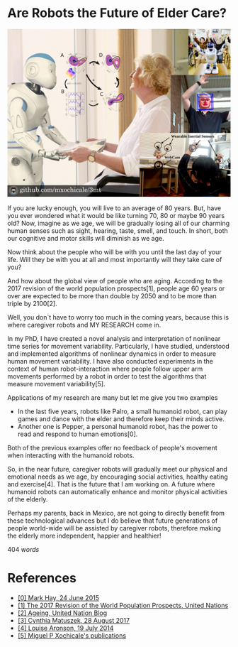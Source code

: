 # Are Robots the Future of Elder Care?

![Image](https://github.com/mxochicale/3minutesthesis/blob/master/rehearsals/images/figureFINAL.png)

If you are lucky enough, you will live to an average of 80 years.
But, have you ever wondered what it would be like turning 70, 80 or maybe 90 years old?
Now, imagine as we age, we will be gradually losing all of our
charming human senses such as sight, hearing, taste, smell, and touch.
In short, both our cognitive and motor skills will diminish as we age.

Now think about the people who will be with you until the last day of your life.
Will they be with you at all 
and most importantly will they take care of you?

And how about the global view of people who are aging.
According to the 2017 revision of the world population prospects[1], 
people age 60 years or over
are expected to be more than double by 2050 and to be more than triple by 2100[2].

Well, you don`t have to worry too much in the coming years, 
because this is where caregiver robots and MY RESEARCH come in.

In my PhD, 
I have created a novel analysis and interpretation of nonlinear time series
for movement variability.
Particularly,
I have studied, understood and implemented algorithms of nonlinear dynamics
in order to measure human movement variability.
I have also conducted experiments in the context of human robot-interaction 
where people follow upper arm movements performed by a robot 
in order to test the algorithms that measure movement variability[5].

Applications of my research are many but let me give you two examples
* In the last five years, 
robots like Palro, a small humanoid robot, can play games and dance with the elder
and therefore keep their minds active.
* Another one is Pepper, a personal humanoid robot,  has the power 
to read and respond to human emotions[0].

Both of the previous examples offer no feedback of people's movement when 
interacting with the humanoid robots.

So, in the near future, caregiver robots will gradually meet our physical and emotional needs as we age,
by encouraging social activities, healthy eating and exercise[4].
That is the future that I am working on.
A future where humanoid robots can automatically enhance and monitor physical activities of the elderly.

Perhaps my parents, back in Mexico, are not going to directly benefit 
from these technological advances 
but I do believe that 
future generations of people world-wide
will be assisted by caregiver robots,
therefore making the elderly more independent, happier and healthier!

404 _words_

# References
* [ [0] Mark Hay, 24 June 2015 ](https://www.good.is/articles/robots-elder-care-pepper-exoskeletons-japan)
* [ [1] The 2017 Revision of the World Population Prospects, United Nations](https://esa.un.org/unpd/wpp/Publications/Files/WPP2017_KeyFindings.pdf)
* [ [2] Ageing, United Nation Blog](http://www.un.org/en/sections/issues-depth/ageing/)
* [ [3] Cynthia Matuszek, 28 August 2017](http://uk.businessinsider.com/robot-caregivers-for-the-elderly-10-years-away-2017-8)
* [ [4] Louise Aronson, 19 July 2014](https://www.nytimes.com/2014/07/20/opinion/sunday/the-future-of-robot-caregivers.html)
* [ [5] Miguel P Xochicale's publications](https://mxochicale.github.io/publications/) 

